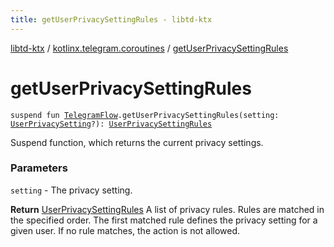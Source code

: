 ```yaml
---
title: getUserPrivacySettingRules - libtd-ktx
---
```


[libtd-ktx](../index.html) / [kotlinx.telegram.coroutines](index.html) / [getUserPrivacySettingRules](./get-user-privacy-setting-rules.html)

# getUserPrivacySettingRules

`suspend fun `[`TelegramFlow`](../kotlinx.telegram.core/-telegram-flow/index.html)`.getUserPrivacySettingRules(setting: `[`UserPrivacySetting`](https://tdlibx.github.io/td/docs/org/drinkless/td/libcore/telegram/TdApi.UserPrivacySetting.html)`?): `[`UserPrivacySettingRules`](https://tdlibx.github.io/td/docs/org/drinkless/td/libcore/telegram/TdApi.UserPrivacySettingRules.html)

Suspend function, which returns the current privacy settings.

### Parameters

`setting` - The privacy setting.

**Return**
[UserPrivacySettingRules](https://tdlibx.github.io/td/docs/org/drinkless/td/libcore/telegram/TdApi.UserPrivacySettingRules.html) A list of privacy rules. Rules are matched in the specified
order. The first matched rule defines the privacy setting for a given user. If no rule matches, the
action is not allowed.

